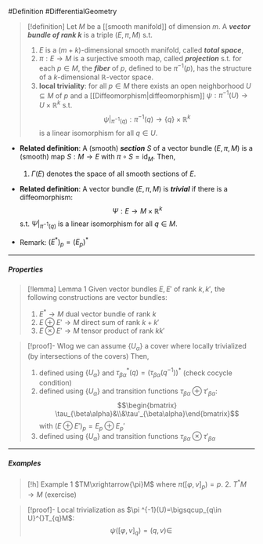#Definition #DifferentialGeometry 

> [!definition]
> Let $M$ be a [[smooth manifold]] of dimension $m$. A ***vector bundle of rank $k$*** is a triple $(E,\pi,M)$ s.t.
> 1. $E$ is a $(m+k)$-dimensional smooth manifold, called ***total space***,
> 2. $\pi: E\to M$ is a surjective smooth map, called ***projection*** s.t. for each $p\in M$, the ***fiber*** of $p$, defined to be $\pi ^{-1}(p)$, has the structure of a $k$-dimensional $\mathbb{R}$-vector space. 
> 3. **local triviality**: for all $p\in M$ there exists an open neighborhood $U\subseteq M$ of $p$ and a [[Diffeomorphism|diffeomorphism]] $\psi:\pi ^{-1}(U)\to U\times \mathbb{R}^k$ s.t. $$\psi|_{\pi ^{-1}(q)}:\pi ^{-1}(q)\to \{ q \}\times \mathbb{R}^k$$ is a linear isomorphism for all $q\in U$.
- **Related definition**: A (smooth) ***section*** $S$ of a vector bundle $(E,\pi,M)$ is a (smooth) map $S:M\to E$ with $\pi \circ S=\text{id}_{M}$. Then, 
	1. $\Gamma(E)$ denotes the space of all smooth sections of $E$.

- **Related definition**: A vector bundle $(E,\pi,M)$ is ***trivial*** if there is a diffeomorphism: $$\Psi: E\to M\times \mathbb{R}^k$$s.t. $\Psi|_{\pi ^{-1}(q)}$ is a linear isomorphism for all $q\in M$.
- Remark: $(E^{*})_{p}=(E_{p})^{*}$
---
##### Properties
> [!lemma] Lemma 1
> Given vector bundles $E,E'$ of rank $k,k'$, the following constructions are vector bundles:
> 1. $E^{*}\to M$ dual vector bundle of rank $k$
> 2. $E\oplus E'\to M$ direct sum of rank $k+k'$
> 3. $E \otimes E'\to M$ tensor product of rank $kk'$

> [!proof]-
> Wlog we can assume $\{ U_{\alpha} \}$ a cover where locally trivialized (by intersections of the covers) Then,
> 1. defined using $\{ U_{\alpha} \}$ and $\tau_{\beta\alpha}^{*}(q)=(\tau_{\beta\alpha}(q^{-1}))^{*}$ (check cocycle condition)
> 2. defined using $\{ U_{\alpha} \}$ and transition functions $\tau_{\beta\alpha}\oplus \tau'_{\beta\alpha}$:$$\begin{bmatrix} \tau_{\beta\alpha}&\\&\tau'_{\beta\alpha}\end{bmatrix}$$with $(E\oplus E')_{p}=E_{p}\oplus E_{p}'$
> 3. defined using $\{ U_{\alpha} \}$ and transition functions $\tau_{\beta\alpha}\otimes \tau'_{\beta\alpha}$
---
##### Examples
> [!h] Example 1
> $TM\xrightarrow{\pi}M$ where $\pi([\varphi,v]_{p})=p$. 
> 2. $T^{*}M\to M$ (exercise)

> [!proof]-
> Local trivialization as $\pi ^{-1}(U)=\bigsqcup_{q\in U}^{}T_{q}M$: $$\psi([\varphi,v]_{q})=(q,v)\in $$
